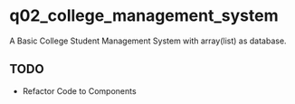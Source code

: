 # q02_college_management_system

A Basic College Student Management System with array(list) as database.

## TODO
 - Refactor Code to Components
